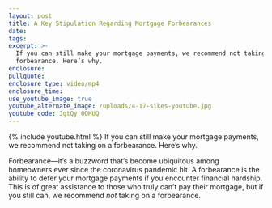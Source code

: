 ```yaml
---
layout: post
title: A Key Stipulation Regarding Mortgage Forbearances
date:
tags:
excerpt: >-
  If you can still make your mortgage payments, we recommend not taking on a
  forbearance. Here’s why.
enclosure:
pullquote:
enclosure_type: video/mp4
enclosure_time:
use_youtube_image: true
youtube_alternate_image: /uploads/4-17-sikes-youtube.jpg
youtube_code: JgtQy_0OHUQ
---
```


{% include youtube.html %} If you can still make your mortgage payments, we recommend not taking on a forbearance. Here’s why.&nbsp;

Forbearance—it’s a buzzword that’s become ubiquitous among homeowners ever since the coronavirus pandemic hit. A forbearance is the ability to defer your mortgage payments if you encounter financial hardship. This is of great assistance to those who truly can’t pay their mortgage, but if you still can, we recommend *not* taking on a forbearance.